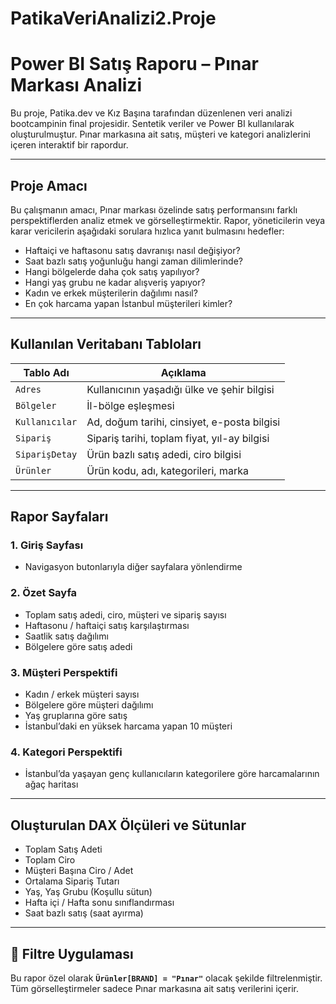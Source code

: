 # PatikaVeriAnalizi2.Proje
# Power BI Satış Raporu – Pınar Markası Analizi

Bu proje, Patika.dev ve Kız Başına tarafından düzenlenen veri analizi bootcampinin final projesidir. Sentetik veriler ve Power BI kullanılarak oluşturulmuştur. Pınar markasına ait satış, müşteri ve kategori analizlerini içeren interaktif bir rapordur.

---

##  Proje Amacı

Bu çalışmanın amacı, Pınar markası özelinde satış performansını farklı perspektiflerden analiz etmek ve görselleştirmektir. Rapor, yöneticilerin veya karar vericilerin aşağıdaki sorulara hızlıca yanıt bulmasını hedefler:

- Haftaiçi ve haftasonu satış davranışı nasıl değişiyor?
- Saat bazlı satış yoğunluğu hangi zaman dilimlerinde?
- Hangi bölgelerde daha çok satış yapılıyor?
- Hangi yaş grubu ne kadar alışveriş yapıyor?
- Kadın ve erkek müşterilerin dağılımı nasıl?
- En çok harcama yapan İstanbul müşterileri kimler?

---

##  Kullanılan Veritabanı Tabloları

| Tablo Adı       | Açıklama                                  |
|-----------------|--------------------------------------------|
| `Adres`         | Kullanıcının yaşadığı ülke ve şehir bilgisi |
| `Bölgeler`      | İl-bölge eşleşmesi                         |
| `Kullanıcılar`  | Ad, doğum tarihi, cinsiyet, e-posta bilgisi|
| `Sipariş`       | Sipariş tarihi, toplam fiyat, yıl-ay bilgisi|
| `SiparişDetay`  | Ürün bazlı satış adedi, ciro bilgisi       |
| `Ürünler`       | Ürün kodu, adı, kategorileri, marka        |

---

##  Rapor Sayfaları

### 1.  Giriş Sayfası
- Navigasyon butonlarıyla diğer sayfalara yönlendirme

### 2.  Özet Sayfa
- Toplam satış adedi, ciro, müşteri ve sipariş sayısı
- Haftasonu / haftaiçi satış karşılaştırması
- Saatlik satış dağılımı
- Bölgelere göre satış adedi

### 3.  Müşteri Perspektifi
- Kadın / erkek müşteri sayısı
- Bölgelere göre müşteri dağılımı
- Yaş gruplarına göre satış
- İstanbul’daki en yüksek harcama yapan 10 müşteri

### 4.  Kategori Perspektifi
- İstanbul’da yaşayan genç kullanıcıların kategorilere göre harcamalarının ağaç haritası

---

##  Oluşturulan DAX Ölçüleri ve Sütunlar

- Toplam Satış Adeti  
- Toplam Ciro  
- Müşteri Başına Ciro / Adet  
- Ortalama Sipariş Tutarı  
- Yaş, Yaş Grubu (Koşullu sütun)  
- Hafta içi / Hafta sonu sınıflandırması  
- Saat bazlı satış (saat ayırma)

---

## 🎯 Filtre Uygulaması

Bu rapor özel olarak **`Ürünler[BRAND] = "Pınar"`** olacak şekilde filtrelenmiştir. Tüm görselleştirmeler sadece Pınar markasına ait satış verilerini içerir.



